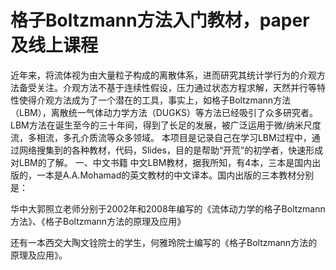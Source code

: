# 格子Boltzmann方法入门教材，paper及线上课程
近年来，将流体视为由大量粒子构成的离散体系，进而研究其统计学行为的介观方法备受关注。介观方法不基于连续性假设，压力通过状态方程求解，天然并行等特性使得介观方法成为了一个潜在的工具，事实上，如格子Boltzmann方法（LBM），离散统一气体动力学方法（DUGKS）等方法已经吸引了众多研究者。LBM方法在诞生至今的三十年间，得到了长足的发展，被广泛运用于微/纳米尺度流，多相流，多孔介质流等众多领域。
本项目是记录自己在学习LBM过程中，通过网络搜集到的各种教材，代码，Slides，目的是帮助“开荒”的初学者，快速形成对LBM的了解。
一、中文书籍
中文LBM教材，据我所知，有4本，三本是国内出版的，一本是A.A.Mohamad的英文教材的中文译本。国内出版的三本教材分别是：

华中大郭照立老师分别于2002年和2008年编写的《流体动力学的格子Boltzmann方法》、《格子Boltzmann方法的原理及应用》

还有一本西交大陶文铨院士的学生，何雅玲院士编写的《格子Boltzmann方法的原理及应用》。
